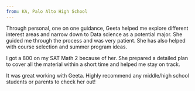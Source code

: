 ```yaml
---
from: KA, Palo Alto High School
---
```

<p>Through personal, one on one guidance, Geeta helped me explore different interest areas and narrow down to Data science as a potential major. She guided me through the process and was very patient. She has also helped with course selection and summer program ideas.</p>

<p>I got a 800 on my SAT Math 2 because of her. She prepared a detailed plan to cover all the material within a short time and helped me stay on track.</p>

<p>It was great working with Geeta. Highly recommend any middle/high school students or parents to check her out! </p>

<!--p>As a HS Junior, over the past few years of high-school taken AP courses based on what was available and what my friends took. I had been pursuing my passion of leading the robotics team at school, building a product that I plan to put on Kickstarter and sought some summer internships to improve my skills. I hoped these efforts would be sufficient to get me into my target college, but honestly, I had little clue. Our school counselor provided good but generic advice, and I was looking for something tailored to my situation and ambition.</p>

<p>Geeta provided me a thorough spreadsheet to communicate what I had done so far. During our 1-1 conversation, she focused intently on how I should utilize my summer and which courses I should take in my senior year. She gave me a prioritized list of activities to explore in summer along with 3 specific programs that were strongly aligned with my interest in engineering and robotics, and would make me stand out in my college application. She was very knowledgeable about the dual degree programs I was interested in and guided me on what it would take to get into those programs. Her direct style and clarity of thought provided me a clear sense of where to direct my energy for the remaining time. Looking back, I would have benefited immensely if I had started a conversation with Geeta a couple of years ago.</p-->

